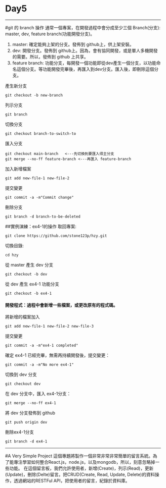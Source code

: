 # Day5
------
#git 的 branch 操作
通常一個專案，在開發過程中會分成至少三個 Branch(分支): master, dev, feature branch(功能開發分支)。
1. master: 確定能夠上架的分支。發佈到 github上，供上架安裝。
2. dev: 開發分支。發佈到 github上。因為，會有協同開發，或是單人多機開發的需要。所以，發佈到 github 上共享。
3. feature branch: 功能分支，每開發一個功能即從dev產生一個分支，以功能命名這個分支。等功能開發完畢後，再匯入到dev分支。匯入後，即刪除這個分支。

產生新分支
```
git checkout -b new-branch
```
列示分支
```
git branch
```
切換分支
```
git checkout branch-to-switch-to
```
匯入分支
```
git checkout main-branch   <---先切換到要匯入得主分支
git merge --no-ff feature-branch <---再匯入 feature-branch
```
加入新增檔案
```
git add new-file-1 new-file-2
```
提交變更
```
git commit -a -m"Commit change"
```
刪除分支
```
git branch -d branch-to-be-deleted
```
##實例演練：ex4-1的操作
取回專案:
```
git clone https://github.com/stone123p/hzy.git
```
切換目錄:
```
cd hzy
```
從 master 產生 dev 分支
```
git checkout -b dev
```
從 dev 產生 ex4-1 功能分支
```
git checkout -b ex4-1
```
#### 開發程式：過程中會新增一些檔案，或更改原有的程式碼。
將新增的檔案加入
```
git add new-file-1 new-file-2 new-file-3
```
提交變更
```
git commit -a -m"ex4-1 completed"
```
確定 ex4-1 已經完畢，無需再持續開發後，提交變更：
```
git commit -a -m"No more ex4-1"
```
切換到 dev 分支
```
git checkout dev
```
在 dev 分支中，匯入 ex4-1分支：
```
git merge --no-ff ex4-1
```
將 dev 分支發佈到 github
```
git push origin dev
```
刪除ex4-1分支
``` 
git branch -d ex4-1
```


------
#A Very Simple Project
這個專題將製作一個非常非常非常簡單的留言系統。為了能專注學習如何整合React.js，node.js，以及mongodb，所以，刻意忽略掉一些功能。
在這個留言板，我們允許使用者，新增(Create)，列示(Read)，更新(Update)，刪除(Delte)留言。把CRUD(Create, Read, Update, Delete)的資料操作，透過網站的RESTFul API，把使用者的留言，紀錄於資料庫。


